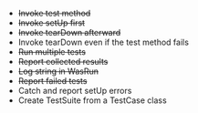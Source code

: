 - ~~Invoke test method~~ 
- ~~Invoke setUp first~~
- ~~Invoke tearDown afterward~~
- Invoke tearDown even if the test method fails
- ~~Run multiple tests~~
- ~~Report collected results~~
- ~~Log string in WasRun~~
- ~~Report failed tests~~
- Catch and report setUp errors
- Create TestSuite from a TestCase class